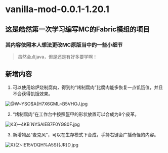 # vanilla-mod-0.0.1-1.20.1
## 这是皓然第一次学习编写MC的Fabric模组的项目
### 其内容依照本人想法更改MC原版当中的一些小细节
> 虽然会点java，但是还是有好多要学啊！

## 新增内容
1. 可以使用熔炉烧制腐肉，得到的“烤制腐肉”比腐肉能多恢复一点饥饿值，并且不会获得饥饿效果。

![@W~YSO$A{H7X6GML~B5VHOJ.jpg](https://bu.dusays.com/2023/06/24/6496b548a5aec.jpg)

2. “烤制腐肉”在工作台中按照盔甲的形状放置可以合成为8个皮革。

![K3}~4KB`NYSAIEB7F0YG80F.jpg](https://bu.dusays.com/2023/06/24/6496b55a44f2f.jpg)

3. 新增物品“麦克风”，可以在生存模式下合成，手持右键会广播奇怪的内容。

![X}(Z~IE15VDQH%A5S{{JR}D.jpg](https://bu.dusays.com/2023/06/24/6496b57c2e71a.jpg)
